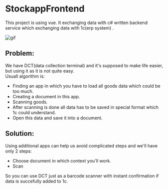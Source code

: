# StockappFrontend
This project is using vue. It exchanging data with c# written backend service which exchanging data with 1c(erp system) . 

![gif](/public/gitAssests/main.gif)

## Problem:
We have DCT(data collection terminal) and it's supposed to make life easier, but using it as it is not quite easy.</br>
Usuall algorithm is:
* Finding an app in which you have to load all goods data which could be too much.
* Creating a document in this app.
* Scanning goods.
* After scanning is done all data has to be saved in special format which 1c could understand.
* Open this data and save it into a document.

## Solution:
Using additional apps can help us avoid complicated steps and we'll have only 2 steps:
* Choose document in which context you'll work.
* Scan </br>

So you can use DCT just as a barcode scanner with instant confirmation if data is succefully added to 1c. 
